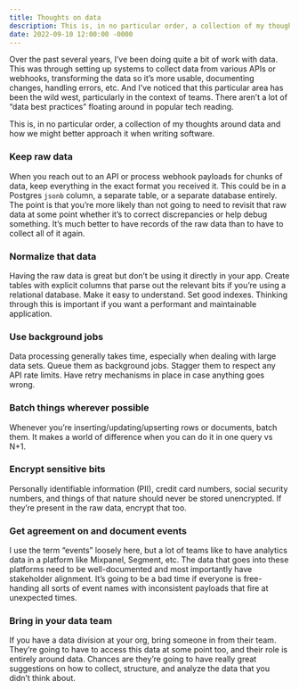 ```yaml
---
title: Thoughts on data
description: This is, in no particular order, a collection of my thoughts around data and how we might better approach it when writing software.
date: 2022-09-10 12:00:00 -0000
---
```


Over the past several years, I’ve been doing quite a bit of work with data. This was through setting up systems to collect data from various APIs or webhooks, transforming the data so it’s more usable, documenting changes, handling errors, etc. And I’ve noticed that this particular area has been the wild west, particularly in the context of teams. There aren’t a lot of “data best practices” floating around in popular tech reading.

This is, in no particular order, a collection of my thoughts around data and how we might better approach it when writing software.

### Keep raw data

When you reach out to an API or process webhook payloads for chunks of data, keep everything in the exact format you received it. This could be in a Postgres `jsonb` column, a separate table, or a separate database entirely. The point is that you’re more likely than not going to need to revisit that raw data at some point whether it’s to correct discrepancies or help debug something. It’s much better to have records of the raw data than to have to collect all of it again.

### Normalize that data

Having the raw data is great but don’t be using it directly in your app. Create tables with explicit columns that parse out the relevant bits if you’re using a relational database. Make it easy to understand. Set good indexes. Thinking through this is important if you want a performant and maintainable application.

### Use background jobs

Data processing generally takes time, especially when dealing with large data sets. Queue them as background jobs. Stagger them to respect any API rate limits. Have retry mechanisms in place in case anything goes wrong.

### Batch things wherever possible

Whenever you’re inserting/updating/upserting rows or documents, batch them. It makes a world of difference when you can do it in one query vs N+1.

### Encrypt sensitive bits

Personally identifiable information (PII), credit card numbers, social security numbers, and things of that nature should never be stored unencrypted. If they’re present in the raw data, encrypt that too.

### Get agreement on and document events

I use the term “events” loosely here, but a lot of teams like to have analytics data in a platform like Mixpanel, Segment, etc. The data that goes into these platforms need to be well-documented and most importantly have stakeholder alignment. It’s going to be a bad time if everyone is free-handing all sorts of event names with inconsistent payloads that fire at unexpected times.

### Bring in your data team

If you have a data division at your org, bring someone in from their team. They’re going to have to access this data at some point too, and their role is entirely around data. Chances are they’re going to have really great suggestions on how to collect, structure, and analyze the data that you didn’t think about.
